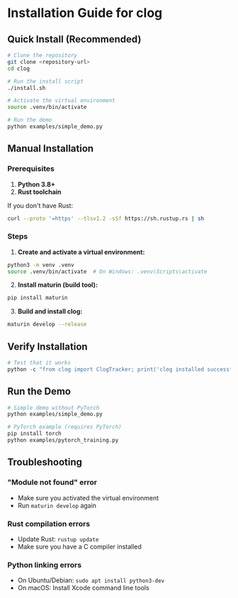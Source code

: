 # Installation Guide for clog

## Quick Install (Recommended)

```bash
# Clone the repository
git clone <repository-url>
cd clog

# Run the install script
./install.sh

# Activate the virtual environment
source .venv/bin/activate

# Run the demo
python examples/simple_demo.py
```

## Manual Installation

### Prerequisites

1. **Python 3.8+**
2. **Rust toolchain**

If you don't have Rust:
```bash
curl --proto '=https' --tlsv1.2 -sSf https://sh.rustup.rs | sh
```

### Steps

1. **Create and activate a virtual environment:**
```bash
python3 -m venv .venv
source .venv/bin/activate  # On Windows: .venv\Scripts\activate
```

2. **Install maturin (build tool):**
```bash
pip install maturin
```

3. **Build and install clog:**
```bash
maturin develop --release
```

## Verify Installation

```python
# Test that it works
python -c "from clog import ClogTracker; print('clog installed successfully!')"
```

## Run the Demo

```bash
# Simple demo without PyTorch
python examples/simple_demo.py

# PyTorch example (requires PyTorch)
pip install torch
python examples/pytorch_training.py
```

## Troubleshooting

### "Module not found" error
- Make sure you activated the virtual environment
- Run `maturin develop` again

### Rust compilation errors
- Update Rust: `rustup update`
- Make sure you have a C compiler installed

### Python linking errors
- On Ubuntu/Debian: `sudo apt install python3-dev`
- On macOS: Install Xcode command line tools